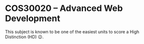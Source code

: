 # COS30020 – Advanced Web Development

This subject is known to be one of the easiest units to score a High Distinction (HD) 😉.
